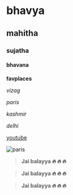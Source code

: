 # bhavya
## mahitha
### sujatha
#### bhavana

**favplaces**

*vizag*

*paris*

*kashmir*

*delhi*

[youtube](https://www.youtube.com/)

![paris](https://www.theparisphotographer.com/wp-content/uploads/2020/02/The-Paris-Photographer-Best-photography-team-in-Paris.jpg)

> **Jai balayya 🔥 🔥 🔥**

> **Jai balayya 🔥 🔥 🔥**

> **Jai balayya 🔥 🔥 🔥**

